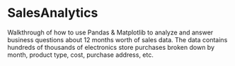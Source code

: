 # SalesAnalytics
Walkthrough of how to use Pandas &amp; Matplotlib to analyze and answer business questions about 12 months worth of sales data. The data contains hundreds of thousands of electronics store purchases broken down by month, product type, cost, purchase address, etc. 
